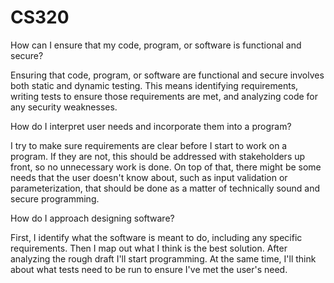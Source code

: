# CS320

How can I ensure that my code, program, or software is functional and secure?

Ensuring that code, program, or software are functional and secure involves both static and dynamic testing. This means identifying requirements, writing tests to ensure those requirements are met, and analyzing code for any security weaknesses.

How do I interpret user needs and incorporate them into a program?

I try to make sure requirements are clear before I start to work on a program. If they are not, this should be addressed with stakeholders up front, so no unnecessary work is done. On top of that, there might be some needs that the user doesn't know about, such as input validation or parameterization, that should be done as a matter of technically sound and secure programming.

How do I approach designing software?

First, I identify what the software is meant to do, including any specific requirements. Then I map out what I think is the best solution. After analyzing the rough draft I'll start programming. At the same time, I'll think about what tests need to be run to ensure I've met the user's need.
